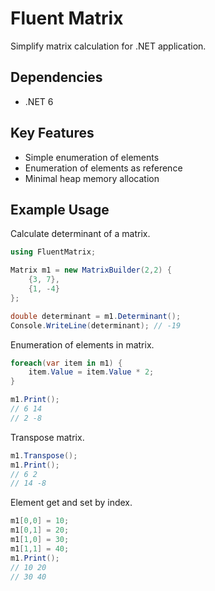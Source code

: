 # Fluent Matrix

Simplify matrix calculation for .NET application.

## Dependencies

- .NET 6

## Key Features

- Simple enumeration of elements
- Enumeration of elements as reference
- Minimal heap memory allocation

## Example Usage

Calculate determinant of a matrix.

```c#
using FluentMatrix;

Matrix m1 = new MatrixBuilder(2,2) {
    {3, 7},
    {1, -4}
};

double determinant = m1.Determinant();
Console.WriteLine(determinant); // -19
```

Enumeration of elements in matrix.

```c#
foreach(var item in m1) {
    item.Value = item.Value * 2;
}

m1.Print();
// 6 14
// 2 -8
```
Transpose matrix.
```c#
m1.Transpose();
m1.Print();
// 6 2
// 14 -8
```
Element get and set by index.
```c#
m1[0,0] = 10;
m1[0,1] = 20;
m1[1,0] = 30;
m1[1,1] = 40;
m1.Print();
// 10 20
// 30 40
```
